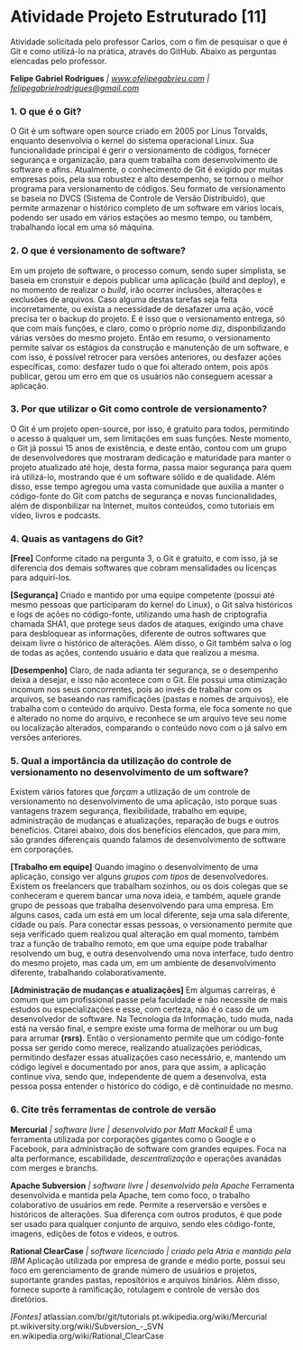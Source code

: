 # Atividade Projeto Estruturado [11]
Atividade solicitada pelo professor Carlos, com o fim de pesquisar o que é Git e como utilizá-lo na prática, através do GitHub. Abaixo as perguntas elencadas pelo professor.

**Felipe Gabriel Rodrigues** *| www.ofelipegabrieu.com | felipegabrielrodrigues@gmail.com*

### 1. O que é o Git?

O Git é um software open source criado em 2005 por Linus Torvalds, enquanto desenvolvia o kernel do sistema operacional Linux. Sua funcionalidade principal é gerir o versionamento de códigos, fornecer segurança e organização, para quem trabalha com desenvolvimento de software e afins. Atualmente, o conhecimento de Git é exigido por muitas empresas pois, pela sua robustez e alto desempenho, se tornou o melhor programa para versionamento de códigos.
Seu formato de versionamento se baseia no DVCS (Sistema de Controle de Versão Distribuído), que permite armazenar o histórico completo de um software em vários locais, podendo ser usado em vários estações ao mesmo tempo, ou também, trabalhando local em uma só máquina.

### 2. O que é versionamento de software?

Em um projeto de software, o processo comum, sendo super simplista, se baseia em cronstuir e depois publicar uma aplicação (build and deploy), e no momento de realizar o *build*, irão ocorrer inclusões, alterações e exclusões de arquivos. Caso alguma destas tarefas seja feita incorretamente, ou exista a necessidade de desafazer uma ação, você precisa ter o backup do projeto. E é isso que o versionamento entrega, só que com mais funções, e claro, como o próprio nome diz, disponbilizando várias versões do mesmo projeto.
Então em resumo, o versionamento permite salvar os estágios da construção e manutenção de um software, e com isso, é possível retrocer para versões anteriores, ou desfazer ações específicas, como: desfazer tudo o que foi alterado ontem, pois após publicar, gerou um erro em que os usuários não conseguem acessar a aplicação.

### 3. Por que utilizar o Git como controle de versionamento?

O Git é um projeto open-source, por isso, é gratuito para todos, permitindo o acesso à qualquer um, sem limitações em suas funções. Neste momento, o Git já possui 15 anos de existência, e deste então, contou com um grupo de desenvolvedores que mostraram dedicação e maturidade para manter o projeto atualizado até hoje, desta forma, passa maior segurança para quem irá utilizá-lo, mostrando que é um software sólido e de qualidade. Além disso, esse tempo agregou uma vasta comunidade que auxilia a manter o código-fonte do Git com patchs de segurança e novas funcionalidades, além de disponbilizar na Internet, muitos conteúdos, como tutoriais em vídeo, livros e podcasts.

### 4. Quais as vantagens do Git?

**[Free]**
Conforme citado na pergunta 3, o Git é gratuito, e com isso, já se diferencia dos demais softwares que cobram mensalidades ou licenças para adquirí-los.

**[Segurança]**
Criado e mantido por uma equipe competente (possui até mesmo pessoas que participaram do kernel do Linux), o Git salva históricos e logs de ações no código-fonte, utilizando uma hash de criptografia chamada SHA1, que protege seus dados de ataques, exigindo uma chave para desbloquear as informações, diferente de outros softwares que deixam livre o histórico de alterações. Além disso, o Git também salva o log de todas as ações, contendo usuário e data que realizou a mesma.

**[Desempenho]**
Claro, de nada adianta ter segurança, se o desempenho deixa a desejar, e isso não acontece com o Git. Ele possui uma otimização incomum nos seus concorrentes, pois ao invés de trabalhar com os arquivos, se baseando nas ramificações (pastas e nomes de arquivos), ele trabalha com o conteúdo do arquivo. Desta forma, ele foca somente no que é alterado no nome do arquivo, e reconhece se um arquivo teve seu nome ou localização alterados, comparando o conteúdo novo com o já salvo em versões anteriores.

### 5. Qual a importância da utilização do controle de versionamento no desenvolvimento de um software?

Existem vários fatores que *forçam* a utlização de um controle de versionamento no desenvolvimento de uma aplicação, isto porque suas vantagens trazem segurança, flexibilidade, trabalho em equipe, administração de mudanças e atualizações, reparação de bugs e outros benefícios. Citarei abaixo, dois dos benefícios elencados, que para mim, são grandes diferençais quando falamos de desenvolvimento de software em corporações.

**[Trabalho em equipe]**
Quando imagino o desenvolvimento de uma aplicação, consigo ver alguns *grupos com tipos* de desenvolvedores. Existem os freelancers que trabalham sozinhos, ou os dois colegas que se conheceram e querem bancar uma nova ideia, e também, aquele grande grupo de pessoas que trabalha desenvolvendo para uma empresa. Em alguns casos, cada um está em um local diferente, seja uma sala diferente, cidade ou país. Para conectar essas pessoas, o versionamento permite que seja verificado quem realizou qual alteração em qual momento, também traz a função de trabalho remoto, em que uma equipe pode trabalhar resolvendo um bug, e outra desenvolvendo uma nova interface, tudo dentro do mesmo projeto, mas cada um, em um ambiente de desenvolvimento diferente, trabalhando colaborativamente.

**[Administração de mudanças e atualizações]**
Em algumas carreiras, é comum que um profissional passe pela faculdade e não necessite de mais estudos ou especializações e esse, com certeza, não é o caso de um desenvolvedor de software. Na Tecnologia da Informação, tudo muda, nada está na versão final, e sempre existe uma forma de melhorar ou um bug para arrumar **(rsrs)**. Então o versionamento permite que um código-fonte possa ser gerido como merece, realizando atualizações periódicas, permitindo desfazer essas atualizações caso necessário, e, mantendo um código legível e documentado por anos, para que assim, a aplicação continue viva, sendo que, independente de quem a desenvolva, esta pessoa possa entender o histórico do código, e dê continuidade no mesmo.


###  6. Cite três ferramentas de controle de versão

**Mercurial** *| software livre | desenvolvido por Matt Mackall*
É uma ferramenta utilizada por corporações gigantes como o Google e o Facebook, para administração de software com grandes equipes. Foca na alta performance, escabilidade, *descentralização* e operações avanádas com merges e branchs.

**Apache Subversion** *| software livre | desenvolvido pela Apache*
Ferramenta desenvolvida e mantida pela Apache, tem como foco, o trabalho colaborativo de usuários em rede. Permite a reserversão e versões e históricos de alterações. Sua diferença com outros produtos, é que pode ser usado para qualquer conjunto de arquivo, sendo eles código-fonte, imagens, edições de fotos e vídeos, e outros.

**Rational ClearCase** *| software licenciado | criado pela Atria e mantido pela IBM*
Aplicação utilizada por empresa de grande e médio porte, possui seu foco em gerenciamento de grande número de usuários e projetos, suportante grandes pastas, repositórios e arquivos binários. Além disso, fornece suporte à ramificação, rotulagem e controle de versão dos diretórios.


*[Fontes]*
atlassian.com/br/git/tutorials
pt.wikipedia.org/wiki/Mercurial
pt.wikiversity.org/wiki/Subversion_-_SVN
en.wikipedia.org/wiki/Rational_ClearCase